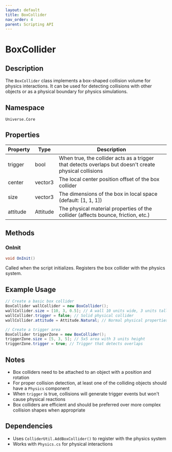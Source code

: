 ```yaml
---
layout: default
title: BoxCollider
nav_order: 4
parent: Scripting API
---
```

# BoxCollider

## Description
The `BoxCollider` class implements a box-shaped collision volume for physics interactions. It can be used for detecting collisions with other objects or as a physical boundary for physics simulations.

## Namespace
`Universe.Core`

## Properties
| Property | Type     | Description                                                                                            |
|----------|----------|--------------------------------------------------------------------------------------------------------|
| trigger  | bool     | When true, the collider acts as a trigger that detects overlaps but doesn't create physical collisions |
| center   | vector3  | The local center position offset of the box collider                                                   |
| size     | vector3  | The dimensions of the box in local space (default: [1, 1, 1])                                          |
| attitude | Attitude | The physical material properties of the collider (affects bounce, friction, etc.)                      |


## Methods

### OnInit
```csharp
void OnInit()
```
Called when the script initializes. Registers the box collider with the physics system.

## Example Usage
```csharp
// Create a basic box collider
BoxCollider wallCollider = new BoxCollider();
wallCollider.size = [10, 3, 0.5]; // A wall 10 units wide, 3 units tall, and 0.5 units thick
wallCollider.trigger = false; // Solid physical collider
wallCollider.attitude = Attitude.Natural; // Normal physical properties

// Create a trigger area
BoxCollider triggerZone = new BoxCollider();
triggerZone.size = [5, 3, 5]; // 5x5 area with 3 units height
triggerZone.trigger = true; // Trigger that detects overlaps
```

## Notes
- Box colliders need to be attached to an object with a position and rotation
- For proper collision detection, at least one of the colliding objects should have a `Physics` component
- When `trigger` is true, collisions will generate trigger events but won't cause physical reactions
- Box colliders are efficient and should be preferred over more complex collision shapes when appropriate

## Dependencies
- Uses `ColliderUtil.AddBoxCollider()` to register with the physics system
- Works with `Physics.cs` for physical interactions
